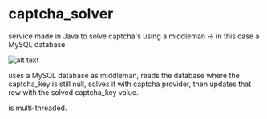 # captcha_solver
service made in Java to solve captcha's using a middleman -> in this case a MySQL database

![alt text](https://i.gyazo.com/a9f4eab8b9cbcdfb68a56df8697ab735.png)

uses a MySQL database as middleman, reads the database where the captcha_key is still null, solves it with captcha provider, then updates that row with the solved captcha_key value.

is multi-threaded.
